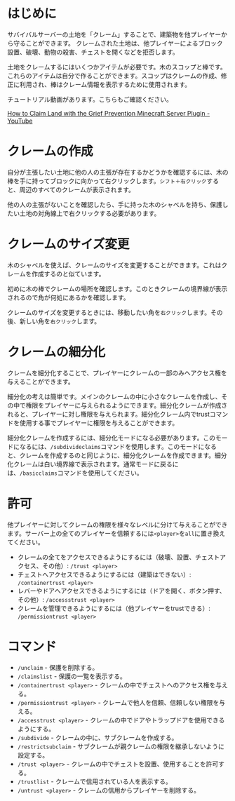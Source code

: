 # はじめに
サバイバルサーバーの土地を「クレーム」することで、建築物を他プレイヤーから守ることができます。
クレームされた土地は、他プレイヤーによるブロック設置、破壊、動物の殺害、チェストを開くなどを拒否します。

土地をクレームするにはいくつかアイテムが必要です。木のスコップと棒です。これらのアイテムは自分で作ることができます。スコップはクレームの作成、修正に利用され、棒はクレーム情報を表示するために使用されます。

チュートリアル動画があります。こちらもご確認ください。

[How to Claim Land with the Grief Prevention Minecraft Server Plugin - YouTube](https://youtu.be/VDsjXB-BaE0)

# クレームの作成
自分が主張したい土地に他の人の主張が存在するかどうかを確認するには、木の棒を手に持ってブロックに向かって右クリックします。`シフト＋右クリック`すると、周辺のすべてのクレームが表示されます。

他の人の主張がないことを確認したら、手に持った木のシャベルを持ち、保護したい土地の対角線上で右クリックする必要があります。

# クレームのサイズ変更
木のシャベルを使えば、クレームのサイズを変更することができます。これはクレームを作成するのと似ています。

初めに木の棒でクレームの場所を確認します。このときクレームの境界線が表示されるので角が何処にあるかを確認します。

クレームのサイズを変更するときには、移動したい角を`右クリック`します。その後、新しい角を`右クリック`します。

# クレームの細分化
クレームを細分化することで、プレイヤーにクレームの一部のみへアクセス権を与えることができます。

細分化の考えは簡単です。メインのクレームの中に小さなクレームを作成し、その中で権限をプレイヤーに与えられるようにできます。細分化クレームが作成されると、プレイヤーに対し権限を与えられます。細分化クレーム内でtrustコマンドを使用する事でプレイヤーに権限を与えることができます。

細分化クレームを作成するには、細分化モードになる必要があります。このモードになるには、`/subdivideclaims`コマンドを使用します。このモードになると、クレームを作成するのと同じように、細分化クレームを作成できます。細分化クレームは白い境界線で表示されます。通常モードに戻るには、`/basicclaims`コマンドを使用してください。

# 許可
他プレイヤーに対してクレームの権限を様々なレベルに分けて与えることができます。サーバー上の全てのプレイヤーを信頼するには`<player>`を`all`に置き換えてください。
- クレームの全てをアクセスできるようにするには（破壊、設置、チェストアクセス、その他）: `/trust <player>`
- チェストへアクセスできるようにするには（建築はできない）: `/containertrust <player>`
- レバーやドアへアクセスできるようにするには（ドアを開く、ボタン押す、その他）: `/accessstrust <player>`
- クレームを管理できるようにするには（他プレイヤーをtrustできる）: `/permissiontrust <player>`

# コマンド
- `/unclaim` - 保護を削除する。
- `/claimslist` - 保護の一覧を表示する。
- `/containertrust <player>` - クレームの中でチェストへのアクセス権を与える。
- `/permissiontrust <player>` - クレームで他人を信頼、信頼しない権限を与える。
- `/accesstrust <player>` - クレームの中でドアやトラップドアを使用できるようにする。
- `/subdivide` - クレームの中に、サブクレームを作成する。
- `/restrictsubclaim` - サブクレームが親クレームの権限を継承しないように設定する。
- `/trust <player>` - クレームの中でチェストを設置、使用することを許可する。
- `/trustlist` - クレームで信用されている人を表示する。
- `/untrust <player>` - クレームの信用からプレイヤーを削除する。